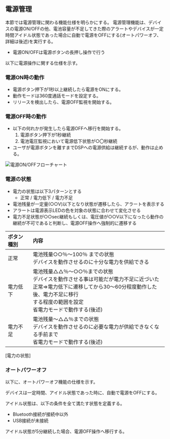 ## 電源管理
本節では電源管理に関わる機能仕様を明らかにする。
電源管理機能は、デバイスの電源ON/OFFの他、電池容量が不足してきた際のアラートやデバイスが一定時間アイドル状態であった場合に自動で電源をOFFにする(オートパワーオフ、詳細は後述)を実行する。

- 電源ON/OFFは電源ボタンの長押し操作で行う

以下に電源操作に関する仕様を示す。

### 電源ON時の動作

- 電源ボタン押下が1秒以上継続したら電源をONにする。
- 動作モードは360度通話モードを設定する。
- リリースを検出したら、電源OFF監視を開始する。

### 電源OFF時の動作

- 以下の何れかが発生したら電源OFFへ移行を開始する。
    1. 電源ボタン押下が1秒継続
    2. 電池電圧監視において電源低下状態が○〇秒継続
- ユーザが電源ボタンを離すまでDSPへの電源供給は継続するが、動作は止める。


![電源ON/OFFフローチャート](img/power_on_off_flowchart.png)

### 電源の状態

- 電力の状態は以下3パターンとする
    - 正常 / 電力低下 / 電力不足
- 電池残量が一定量(○○V)以下となり状態が遷移したら、アラートを表示する
- アラートは電源表示LEDの色を対象の状態に合わせて変化させる
- 電力不足状態が○○sec継続もしくは、電圧値が○○V以下になったら動作の継続が不可であると判断し、電源OFF操作へ強制的に遷移する

|ボタン種別|内容|
|:--|:--|
|正常|電池残量○○％～100％ までの状態</br>デバイスを動作させるのに十分な電力を供給できる|
|電力低下|電池残量△△％～○○％までの状態</br>デバイスを動作させる事は可能だが電力不足に近づいた</br>正常⇒電力低下に遷移してから30～60分程度動作した後、電力不足に移行</br>する程度の範囲を設定<br>省電力モードで動作する(後述)|
|電力不足|電池残量～△△％までの状態</br>デバイスを動作させるのに必要な電力が供給できなくなる手前まで<br>省電力モードで動作する(後述)|
[電力の状態]

### オートパワーオフ

以下に、オートパワーオフ機能の仕様を示す。

デバイスは一定時間、アイドル状態であった時に、自動で電源をOFFにする。

アイドル状態は、以下の条件を全て満たす状態を定義する。

- Bluetooth接続が接続中以外
- USB接続が未接続

アイドル状態が5分継続した場合、電源OFF操作へ移行する。

